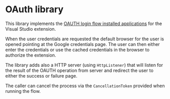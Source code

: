 # OAuth library
This library implements the [OAUTH login flow installed applications](https://developers.google.com/identity/protocols/OAuth2InstalledApp) for the Visual Studio extension. 

When the user credentials are requested the default browser for the user is opened pointing at the Google credentials page. The user can then either enter the credentials or use the cached credentials in the browser to authorize the extension.

The library adds also a HTTP server (using `HttpListener`) that will listen for the result of the OAUTH operation from server and redirect the user to either the success or failure page.

The caller can cancel the process via the `CancellationToken` provided when running the flow.

